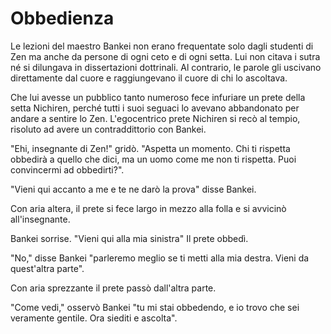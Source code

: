 # Obbedienza

Le lezioni del maestro Bankei non erano frequentate solo dagli studenti di Zen ma anche da persone di ogni ceto e di ogni setta. Lui non citava i sutra né si dilungava in dissertazioni dottrinali. Al contrario, le parole gli uscivano direttamente dal cuore e raggiungevano il cuore di chi lo ascoltava.

Che lui avesse un pubblico tanto numeroso fece infuriare un prete della setta Nichiren, perché tutti i suoi seguaci lo avevano abbandonato per andare a sentire lo Zen. L'egocentrico prete Nichiren si recò al tempio, risoluto ad avere un contraddittorio con Bankei.

"Ehi, insegnante di Zen!" gridò. "Aspetta un momento. Chi ti rispetta obbedirà a quello che dici, ma un uomo come me non ti rispetta. Puoi convincermi ad obbedirti?".

"Vieni qui accanto a me e te ne darò la prova" disse Bankei.

Con aria altera, il prete si fece largo in mezzo alla folla e si avvicinò all'insegnante.

Bankei sorrise. "Vieni qui alla mia sinistra" Il prete obbedì.

"No," disse Bankei "parleremo meglio se ti metti alla mia destra. Vieni da quest'altra parte".

Con aria sprezzante il prete passò dall'altra parte.

"Come vedi," osservò Bankei "tu mi stai obbedendo, e io trovo che sei veramente gentile. Ora siediti e ascolta".

